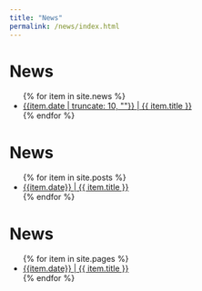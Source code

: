 ```yaml
---
title: "News"
permalink: /news/index.html
---
```


# News

<ul>
{% for item in site.news %}
  <li><a href="{{ item.url }}">{{item.date | truncate: 10, ""}} | {{ item.title }}</a></li>
{% endfor %}
</ul>

# News

<ul>
{% for item in site.posts %}
  <li><a href="{{ item.url }}">{{item.date}} | {{ item.title }}</a></li>
{% endfor %}
</ul>

# News

<ul>
{% for item in site.pages %}
  <li><a href="{{ item.url }}">{{item.date}} | {{ item.title }}</a></li>
{% endfor %}
</ul>
